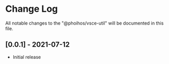 # Change Log

All notable changes to the "@phoihos/vsce-util" will be documented in this file.

## [0.0.1] - 2021-07-12

- Initial release
